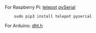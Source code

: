 For Raspberry Pi:
[telepot](https://github.com/nickoala/telepot)
[pySerial](https://pythonhosted.org/pyserial/)

		sudo pip3 install telepot pyserial


For Arduino:
[dht.h](https://github.com/RobTillaart/Arduino/tree/master/libraries/DHTlib) 

